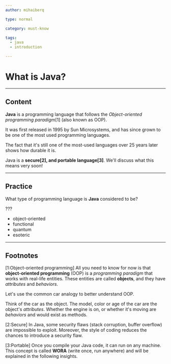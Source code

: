 ```yaml
---
author: mihaiberq

type: normal

category: must-know

tags:
  - java
  - introduction

---
```


# What is Java?

---
## Content

**Java** is a programming language that follows the *Object-oriented programming paradigm*[1] (also known as OOP).

It was first released in 1995 by Sun Microsystems, and has since grown to be one of the most used programming languages.

The fact that it's still one of the most-used languages over 25 years later shows how durable it is.

Java is a **secure[2], and portable language[3]**. We'll discuss what this means very soon!

---
## Practice

What type of programming language is **Java** considered to be?

???

* object-oriented
* functional
* quantum
* esoteric

---
## Footnotes

[1:Object-oriented programming]
All you need to know for now is that **object-oriented programming** (OOP) is a *programming paradigm* that works with real-life entities. These entities are called **objects**, and they have *attributes* and *behaviors*. 

Let's use the common car analogy to better understand OOP. 

Think of the car as the object. The model, color or age of the car are the object's *attributes*. Whether the engine is on, or whether it's moving are *behaviors* and would exist as methods.

[2:Secure]
In Java, some security flaws (stack corruption, buffer overflow) are impossible to exploit. Moreover, the style of coding reduces the chances to introduce a security flaw. 

[3:Portable]
Once you compile your Java code, it can run on any machine. This concept is called **WORA** (write once, run anywhere) and will be explained in the following insights.